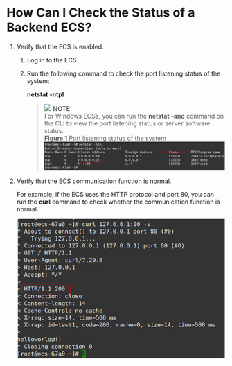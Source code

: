# How Can I Check the Status of a Backend ECS?<a name="EN-US_TOPIC_0115500498"></a>

1.  Verify that the ECS is enabled.
    1.  Log in to the ECS.
    2.  Run the following command to check the port listening status of the system:

        **netstat -ntpl**

        >![](/images/icon-note.gif) **NOTE:**   
        >For Windows ECSs, you can run the  **netstat -ano**  command on the CLI to view the port listening status or server software status.  
        >**Figure  1**  Port listening status of the system<a name="en-us_topic_0101328255_fig4990866211124"></a>    
        >![](figures/port-listening-status-of-the-system.jpg "port-listening-status-of-the-system")  


2.  Verify that the ECS communication function is normal.

    For example, if the ECS uses the HTTP protocol and port 80, you can run the  **curl**  command to check whether the communication function is normal.

    ![](figures/icon-image-2.jpg)


